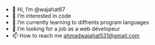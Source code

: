 - 👋 Hi, I’m @wajahat67
- 👀 I’m interested in code
- 🌱 I’m currently learning to diffrents program languages
- 💞️ I’m looking for a job as a web dévelopeur
- 📫 How to reach me ahmadwajahat531@gmail.com

<!---
wajahat67/wajahat67 is a ✨ special ✨ repository because its `README.md` (this file) appears on your GitHub profile.
You can click the Preview link to take a look at your changes.
--->
